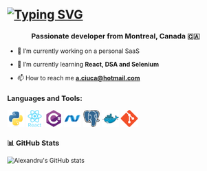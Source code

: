 <h1> <a href="https://git.io/typing-svg"><img src="https://readme-typing-svg.demolab.com?font=Fira+Code&weight=700&size=18&pause=50&multiline=true&repeat=false&width=435&lines=%24+whoami;Alexandru+Ciuca" alt="Typing SVG" /></a></h1>

<h3 align="center">Passionate developer from Montreal, Canada 🇨🇦</h3>

- 🔭 I’m currently working on a personal SaaS  

- 🌱 I’m currently learning **React, DSA and Selenium**  

- 📫 How to reach me **a.ciuca@hotmail.com**  

<h3 align="left">Languages and Tools:</h3>
<p align="left"> 
  <img src="https://raw.githubusercontent.com/devicons/devicon/master/icons/python/python-original.svg" alt="python" width="40" height="40"/>
  <img src="https://raw.githubusercontent.com/devicons/devicon/master/icons/react/react-original-wordmark.svg" alt="react" width="40" height="40"/>
  <img src="https://raw.githubusercontent.com/devicons/devicon/master/icons/csharp/csharp-original.svg" alt="csharp" width="40" height="40"/>
  <img src="https://raw.githubusercontent.com/devicons/devicon/master/icons/dot-net/dot-net-original.svg" alt="dotnet" width="40" height="40"/>
  <img src="https://raw.githubusercontent.com/devicons/devicon/master/icons/postgresql/postgresql-original.svg" alt="postgresql" width="40" height="40"/> 
  <img src="https://raw.githubusercontent.com/devicons/devicon/master/icons/docker/docker-original.svg" alt="docker" width="40" height="40"/> 
  <img src="https://raw.githubusercontent.com/devicons/devicon/master/icons/git/git-original.svg" alt="git" width="40" height="40"/>
</p>

### 📊 GitHub Stats

![Alexandru's GitHub stats](https://github-readme-stats.vercel.app/api?username=alexandru356&show_icons=true&theme=dark)
